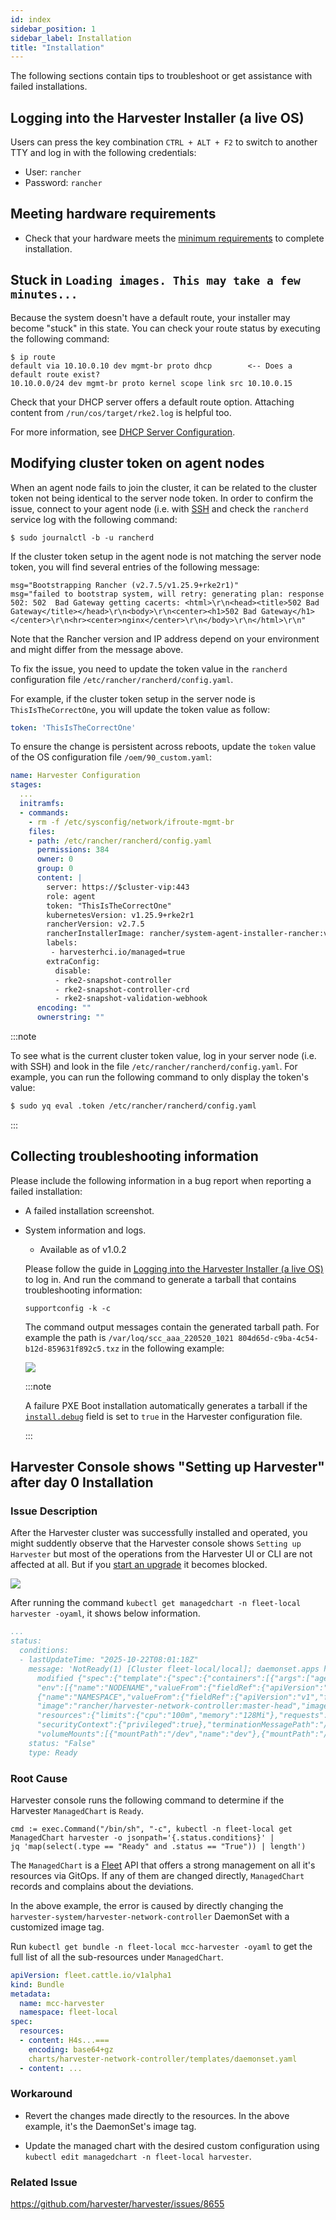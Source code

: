 ```yaml
---
id: index
sidebar_position: 1
sidebar_label: Installation
title: "Installation"
---
```


<head>
  <link rel="canonical" href="https://docs.harvesterhci.io/v1.6/troubleshooting/index"/>
</head>

The following sections contain tips to troubleshoot or get assistance with failed installations.

## Logging into the Harvester Installer (a live OS)

Users can press the key combination `CTRL + ALT + F2` to switch to another TTY and log in with the following credentials:

- User: `rancher`
- Password: `rancher`

## Meeting hardware requirements

- Check that your hardware meets the [minimum requirements](../install/requirements.md#hardware-requirements) to complete installation.

## Stuck in `Loading images. This may take a few minutes...`

Because the system doesn't have a default route, your installer may become "stuck" in this state. You can check your route status by executing the following command:

```shell
$ ip route
default via 10.10.0.10 dev mgmt-br proto dhcp        <-- Does a default route exist?
10.10.0.0/24 dev mgmt-br proto kernel scope link src 10.10.0.15
```

Check that your DHCP server offers a default route option. Attaching content from `/run/cos/target/rke2.log` is helpful too.

For more information, see [DHCP Server Configuration](../install/pxe-boot-install.md#dhcp-server-configuration).

## Modifying cluster token on agent nodes

When an agent node fails to join the cluster, it can be related to the cluster token not being identical to the server node token.
In order to confirm the issue, connect to your agent node (i.e. with [SSH](./os.md#how-to-log-in-to-a-harvester-node) and check the `rancherd` service log with the following command:

```shell
$ sudo journalctl -b -u rancherd
```

If the cluster token setup in the agent node is not matching the server node token, you will find several entries of the following message:

```shell
msg="Bootstrapping Rancher (v2.7.5/v1.25.9+rke2r1)"
msg="failed to bootstrap system, will retry: generating plan: response 502: 502  Bad Gateway getting cacerts: <html>\r\n<head><title>502 Bad Gateway</title></head>\r\n<body>\r\n<center><h1>502 Bad Gateway</h1></center>\r\n<hr><center>nginx</center>\r\n</body>\r\n</html>\r\n"
```

Note that the Rancher version and IP address depend on your environment and might differ from the message above.

To fix the issue, you need to update the token value in the `rancherd` configuration file `/etc/rancher/rancherd/config.yaml`.

For example, if the cluster token setup in the server node is `ThisIsTheCorrectOne`, you will update the token value as follow:

```yaml
token: 'ThisIsTheCorrectOne'
```

To ensure the change is persistent across reboots, update the `token` value of the OS configuration file `/oem/90_custom.yaml`:

```yaml
name: Harvester Configuration
stages:
  ...
  initramfs:
  - commands:
    - rm -f /etc/sysconfig/network/ifroute-mgmt-br
    files:
    - path: /etc/rancher/rancherd/config.yaml
      permissions: 384
      owner: 0
      group: 0
      content: |
        server: https://$cluster-vip:443
        role: agent
        token: "ThisIsTheCorrectOne"
        kubernetesVersion: v1.25.9+rke2r1
        rancherVersion: v2.7.5
        rancherInstallerImage: rancher/system-agent-installer-rancher:v2.7.5
        labels:
         - harvesterhci.io/managed=true
        extraConfig:
          disable:
          - rke2-snapshot-controller
          - rke2-snapshot-controller-crd
          - rke2-snapshot-validation-webhook
      encoding: ""
      ownerstring: ""
```

:::note

To see what is the current cluster token value, log in your server node (i.e. with SSH)
and look in the file `/etc/rancher/rancherd/config.yaml`. For example,
you can run the following command to only display the token's value:

```bash
$ sudo yq eval .token /etc/rancher/rancherd/config.yaml
```

:::

## Collecting troubleshooting information

Please include the following information in a bug report when reporting a failed installation:

- A failed installation screenshot.
- System information and logs.
    - Available as of v1.0.2

    Please follow the guide in [Logging into the Harvester Installer (a live OS)](#logging-into-the-harvester-installer-a-live-os) to log in. And run the command to generate a tarball that contains troubleshooting information:

    ```
    supportconfig -k -c
    ```

    The command output messages contain the generated tarball path. For example the path is `/var/loq/scc_aaa_220520_1021 804d65d-c9ba-4c54-b12d-859631f892c5.txz` in the following example:

    ![](/img/v1.2/troubleshooting/installation-support-config-example.png)

    :::note

    A failure PXE Boot installation automatically generates a tarball if the [`install.debug`](../install/harvester-configuration.md#installdebug) field is set to `true` in the Harvester configuration file.

    :::

## Harvester Console shows "Setting up Harvester" after day 0 Installation

### Issue Description

After the Harvester cluster was successfully installed and operated, you might suddently observe that the Harvester console shows `Setting up Harvester` but most of the operations from the Harvester UI or CLI are not affected at all. But if you [start an upgrade](../upgrade/automatic.md#start-an-upgrade) it becomes blocked.

![](/img/v1.6/troubleshooting/setting-up-harvester-after-day-0.png)

After running the command `kubectl get managedchart -n fleet-local harvester -oyaml`, it shows below information.

```yaml
...
status:
  conditions:
  - lastUpdateTime: "2025-10-22T08:01:18Z"
    message: 'NotReady(1) [Cluster fleet-local/local]; daemonset.apps harvester-system/harvester-network-controller
      modified {"spec":{"template":{"spec":{"containers":[{"args":["agent"],"command":["harvester-network-controller"],
      "env":[{"name":"NODENAME","valueFrom":{"fieldRef":{"apiVersion":"v1","fieldPath":"spec.nodeName"}}},
      {"name":"NAMESPACE","valueFrom":{"fieldRef":{"apiVersion":"v1","fieldPath":"metadata.namespace"}}}],
      "image":"rancher/harvester-network-controller:master-head","imagePullPolicy":"IfNotPresent","name":"harvester-network",
      "resources":{"limits":{"cpu":"100m","memory":"128Mi"},"requests":{"cpu":"10m","memory":"64Mi"}},
      "securityContext":{"privileged":true},"terminationMessagePath":"/dev/termination-log","terminationMessagePolicy":"File",
      "volumeMounts":[{"mountPath":"/dev","name":"dev"},{"mountPath":"/lib/modules","name":"modules"}]}]}}}};'
    status: "False"
    type: Ready
```

### Root Cause

Harvester console runs the following command to determine if the Harvester `ManagedChart` is `Ready`.

```
cmd := exec.Command("/bin/sh", "-c", kubectl -n fleet-local get ManagedChart harvester -o jsonpath='{.status.conditions}' | 
jq 'map(select(.type == "Ready" and .status == "True")) | length')
```

The `ManagedChart` is a [Fleet](https://fleet.rancher.io/) API that offers a strong management on all it's resources via GitOps. If any of them are changed directly, `ManagedChart` records and complains about the deviations.

In the above example, the error is caused by directly changing the `harvester-system/harvester-network-controller` DaemonSet with a customized image tag.

Run `kubectl get bundle -n fleet-local mcc-harvester -oyaml` to get the full list of all the sub-resources under `ManagedChart`.

```yaml
apiVersion: fleet.cattle.io/v1alpha1
kind: Bundle
metadata:
  name: mcc-harvester
  namespace: fleet-local
spec:
  resources:
  - content: H4s...===
    encoding: base64+gz
    charts/harvester-network-controller/templates/daemonset.yaml
  - content: ...
```

### Workaround

- Revert the changes made directly to the resources. In the above example, it's the DaemonSet's image tag.

- Update the managed chart with the desired custom configuration using `kubectl edit managedchart -n fleet-local harvester`.

### Related Issue

https://github.com/harvester/harvester/issues/8655
